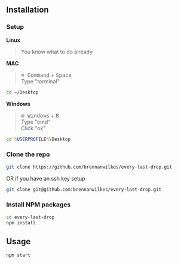## Installation

### Setup

**Linux**
> You know what to do already

**MAC**

> <kbd>⌘ Command</kbd> + <kbd>Space</kbd>  
> Type "terminal"

```sh
cd ~/Desktop
```

**Windows**

> <kbd>⊞ Windows</kbd> + <kbd>R</kbd>  
> Type "cmd"  
> Click "ok"

```cmd
cd %USERPROFILE%\Desktop
```


### Clone the repo

```sh
git clone https://github.com/brennanwilkes/every-last-drop.git
```
OR if you have an ssh key setup
```sh
git clone git@github.com:brennanwilkes/every-last-drop.git
```

### Install NPM packages

```sh
cd every-last-drop
npm install
```

## Usage

```sh
npm start 
```

